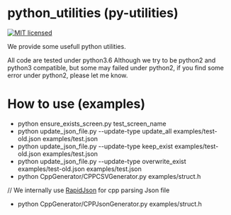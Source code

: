 python_utilities (py-utilities)
=================
[![MIT licensed](https://img.shields.io/badge/license-MIT-blue.svg)](./LICENSE)

We provide some usefull python utilities.

All code are tested under python3.6
Although we try to be python2 and python3 compatible, but some may failed under python2, if you find some error under python2, please let me know.

# How to use (examples)
* python ensure_exists_screen.py test_screen_name
* python update_json_file.py --update-type update_all examples/test-old.json examples/test.json
* python update_json_file.py --update-type keep_exist examples/test-old.json examples/test.json
* python update_json_file.py --update-type overwrite_exist examples/test-old.json examples/test.json
* python CppGenerator/CPPCSVGenerator.py examples/struct.h

// We internally use [RapidJson](https://github.com/Tencent/rapidjson/) for cpp parsing Json file<br />
* python CppGenerator/CPPJsonGenerator.py examples/struct.h

